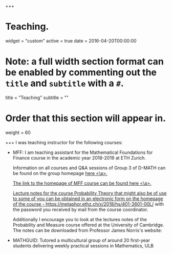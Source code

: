 +++
# Teaching.

widget = "custom"
active = true
date = 2016-04-20T00:00:00

# Note: a full width section format can be enabled by commenting out the `title` and `subtitle` with a `#`.
title = "Teaching"
subtitle = ""

# Order that this section will appear in.
weight = 60

+++
I was teaching instructor for the following courses: 
<ul>
<li> MFF: I am teaching assistant for the Mathematical Foundations for Finance course in the academic year 2018-2019 at ETH Zurich.

 Information on all courses and Q&A sessions of Group 3 of D-MATH can be found on the group homepage <a href = "https://people.math.ethz.ch/~gruppe3/about" target = "_blank"> here <\a>. 
 

The link to the homepage of MFF course can be found <a href = "https://metaphor.ethz.ch/x/2018/hs/401-3913-01L" target = "_blank"> here <\a>.


Lecture notes for the course Probability Theory that might also be of use to some of you can be obtained in an electronic form on the homepage of the course - https://metaphor.ethz.ch/x/2018/hs/401-3601-00L/ with the password you received by mail from the course coordinator. 

Additionally I encourage you to look at the lectures notes of the Probability and Measure course offered at the University of Cambridge. The notes can be downloaded from Professor James Norris's website: 


<li> MATHGUID: Tutored a multicultural group of around 20 first-year students delivering weekly practical sessions in Mathematics, ULB</li>

</ul>
